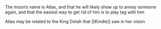 The moon’s name is Atlas, and that he will likely show up to annoy someone again, and that the easiest way to get rid of him is to play tag with him

Atlas may be related to the King Dotah that [[Kindle]] saw in her vision